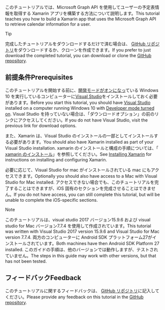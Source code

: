 <!-- markdownlint-disable MD002 MD041 -->

<span data-ttu-id="d0342-101">このチュートリアルでは、Microsoft Graph API を使用してユーザーの予定表情報を取得する Xamarin アプリを構築する方法について説明します。</span><span class="sxs-lookup"><span data-stu-id="d0342-101">This tutorial teaches you how to build a Xamarin app that uses the Microsoft Graph API to retrieve calendar information for a user.</span></span>

> [!TIP]
> <span data-ttu-id="d0342-102">完成したチュートリアルをダウンロードするだけで済む場合は、 [GitHub リポジトリ](https://github.com/microsoftgraph/msgraph-training-xamarin)をダウンロードするか、クローンを作成できます。</span><span class="sxs-lookup"><span data-stu-id="d0342-102">If you prefer to just download the completed tutorial, you can download or clone the [GitHub repository](https://github.com/microsoftgraph/msgraph-training-xamarin).</span></span>

## <a name="prerequisites"></a><span data-ttu-id="d0342-103">前提条件</span><span class="sxs-lookup"><span data-stu-id="d0342-103">Prerequisites</span></span>

<span data-ttu-id="d0342-104">このチュートリアルを開始する前に、[開発モードがオンになっ](https://docs.microsoft.com/windows/uwp/get-started/enable-your-device-for-development)ている Windows 10 を実行しているコンピューターに[Visual Studio](https://visualstudio.microsoft.com/vs/)をインストールしておく必要があります。</span><span class="sxs-lookup"><span data-stu-id="d0342-104">Before you start this tutorial, you should have [Visual Studio](https://visualstudio.microsoft.com/vs/) installed on a computer running Windows 10 with [Developer mode turned on](https://docs.microsoft.com/windows/uwp/get-started/enable-your-device-for-development).</span></span> <span data-ttu-id="d0342-105">Visual Studio を持っていない場合は、「ダウンロードオプション」の前のリンクにアクセスしてください。</span><span class="sxs-lookup"><span data-stu-id="d0342-105">If you do not have Visual Studio, visit the previous link for download options.</span></span>

<span data-ttu-id="d0342-106">また、Xamarin は、Visual Studio のインストールの一部としてインストールする必要があります。</span><span class="sxs-lookup"><span data-stu-id="d0342-106">You should also have Xamarin installed as part of your Visual Studio installation.</span></span> <span data-ttu-id="d0342-107">xamarin のインストールと構成の手順については、「 [xamarin のインストール](/xamarin/cross-platform/get-started/installation)」を参照してください。</span><span class="sxs-lookup"><span data-stu-id="d0342-107">See [Installing Xamarin](/xamarin/cross-platform/get-started/installation) for instructions on installing and configuring Xamarin.</span></span>

<span data-ttu-id="d0342-108">必要に応じて、Visual Studio for mac がインストールされている mac にもアクセスできます。</span><span class="sxs-lookup"><span data-stu-id="d0342-108">Optionally you should also have access to a Mac with Visual Studio for Mac installed.</span></span> <span data-ttu-id="d0342-109">アクセスできない場合でも、このチュートリアルを完了することはできますが、iOS 固有のセクションを完成させることはできません。</span><span class="sxs-lookup"><span data-stu-id="d0342-109">If you do not have access, you can still complete this tutorial, but will be unable to complete the iOS-specific sections.</span></span>

> [!NOTE]
> <span data-ttu-id="d0342-110">このチュートリアルは、visual studio 2017 バージョン15.9.6 および visual studio for Mac バージョン7.7.4 を使用して作成されています。</span><span class="sxs-lookup"><span data-stu-id="d0342-110">This tutorial was written with Visual Studio 2017 version 15.9.6 and Visual Studio for Mac version 7.7.4.</span></span> <span data-ttu-id="d0342-111">両方のコンピューターに Android SDK プラットフォーム27がインストールされています。</span><span class="sxs-lookup"><span data-stu-id="d0342-111">Both machines have then Android SDK Platform 27 installed.</span></span> <span data-ttu-id="d0342-112">このガイドの手順は、他のバージョンでは動作しますが、テストされていません。</span><span class="sxs-lookup"><span data-stu-id="d0342-112">The steps in this guide may work with other versions, but that has not been tested.</span></span>

## <a name="feedback"></a><span data-ttu-id="d0342-113">フィードバック</span><span class="sxs-lookup"><span data-stu-id="d0342-113">Feedback</span></span>

<span data-ttu-id="d0342-114">このチュートリアルに関するフィードバックは、 [GitHub リポジトリ](https://github.com/microsoftgraph/msgraph-training-xamarin)に記入してください。</span><span class="sxs-lookup"><span data-stu-id="d0342-114">Please provide any feedback on this tutorial in the [GitHub repository](https://github.com/microsoftgraph/msgraph-training-xamarin).</span></span>